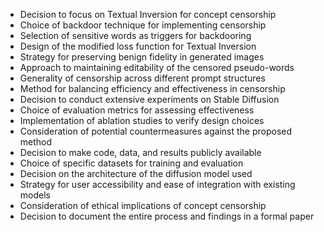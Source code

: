 - Decision to focus on Textual Inversion for concept censorship
- Choice of backdoor technique for implementing censorship
- Selection of sensitive words as triggers for backdooring
- Design of the modified loss function for Textual Inversion
- Strategy for preserving benign fidelity in generated images
- Approach to maintaining editability of the censored pseudo-words
- Generality of censorship across different prompt structures
- Method for balancing efficiency and effectiveness in censorship
- Decision to conduct extensive experiments on Stable Diffusion
- Choice of evaluation metrics for assessing effectiveness
- Implementation of ablation studies to verify design choices
- Consideration of potential countermeasures against the proposed method
- Decision to make code, data, and results publicly available
- Choice of specific datasets for training and evaluation
- Decision on the architecture of the diffusion model used
- Strategy for user accessibility and ease of integration with existing models
- Consideration of ethical implications of concept censorship
- Decision to document the entire process and findings in a formal paper
